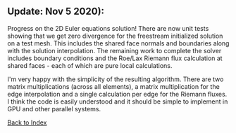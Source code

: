 ## Update: Nov 5 2020):

Progress on the 2D Euler equations solution! There are now unit tests showing that we get zero divergence for the
freestream initialized solution on a test mesh. This includes the shared face normals and boundaries along with the
solution interpolation. The remaining work to complete the solver includes boundary conditions and the Roe/Lax Riemann
flux calculation at shared faces - each of which are pure local calculations.

I'm very happy with the simplicity of the resulting algorithm. There are two matrix multiplications (across all elements),
a matrix multiplication for the edge interpolation and a single calculation per edge for the Riemann fluxes. I think the
code is easily understood and it should be simple to implement in GPU and other parallel systems.

[Back to Index](../CHANGELOG.md)
